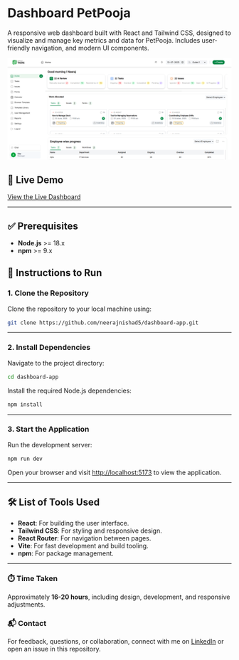 
# Dashboard PetPooja

A responsive web dashboard built with React and Tailwind CSS, designed to visualize and manage key metrics and data for PetPooja. Includes user-friendly navigation, and modern UI components.

![alt text](dashboard.png)

## 🔗 Live Demo

[View the Live Dashboard](https://dashboard-petpooja.netlify.app/)

---

## ✅ Prerequisites

- **Node.js** >= 18.x  
- **npm** >= 9.x

## 🚀 Instructions to Run

### 1. Clone the Repository

Clone the repository to your local machine using:

```bash
git clone https://github.com/neerajnishad5/dashboard-app.git
````
---

### 2. Install Dependencies

Navigate to the project directory:

```bash
cd dashboard-app
```

Install the required Node.js dependencies:

```bash
npm install
```

---

### 3. Start the Application

Run the development server:

```bash
npm run dev
```

Open your browser and visit [http://localhost:5173](http://localhost:5173) to view the application.


---

## 🛠️ List of Tools Used

* **React**: For building the user interface.
* **Tailwind CSS**: For styling and responsive design.
* **React Router**: For navigation between pages.
* **Vite**: For fast development and build tooling.
* **npm**: For package management.

---

### ⏱️ Time Taken

Approximately **16-20 hours**, including design, development, and responsive adjustments.

### 📬 Contact

For feedback, questions, or collaboration, connect with me on [LinkedIn](https://www.linkedin.com/in/neerajnishad) or open an issue in this repository.
